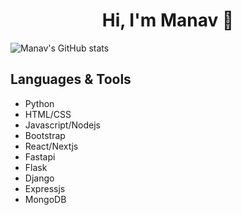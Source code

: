 <h1 align="center">Hi, I'm Manav 👋</h1>

![Manav's GitHub stats](https://github-readme-stats.vercel.app/api?username=ManavRaja&count_private=true&show_icons=true&theme=synthwave)

<h2>Languages & Tools</h2>
<ul>
  <li>Python</li>
  <li>HTML/CSS</li>
  <li>Javascript/Nodejs</li>
  <li>Bootstrap</li>
  <li>React/Nextjs</li>
  <li>Fastapi</li>
  <li>Flask</li>
  <li>Django</li>
  <li>Expressjs</li>
  <li>MongoDB</li>
</ul>

<!--
**ManavRaja/ManavRaja** is a ✨ _special_ ✨ repository because its `README.md` (this file) appears on your GitHub profile.

Here are some ideas to get you started:

- 🔭 I’m currently working on ...
- 🌱 I’m currently learning ...
- 👯 I’m looking to collaborate on ...
- 🤔 I’m looking for help with ...
- 💬 Ask me about ...
- 📫 How to reach me: ...
- 😄 Pronouns: ...
- ⚡ Fun fact: ...
-->
